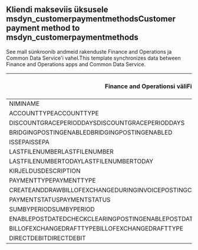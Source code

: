 ## <a name="customer-payment-method-to-msdyn_customerpaymentmethods"></a><span data-ttu-id="e62ba-101">Kliendi makseviis üksusele msdyn_customerpaymentmethods</span><span class="sxs-lookup"><span data-stu-id="e62ba-101">Customer payment method to msdyn_customerpaymentmethods</span></span>

<span data-ttu-id="e62ba-102">See mall sünkroonib andmeid rakenduste Finance and Operations ja Common Data Service'i vahel.</span><span class="sxs-lookup"><span data-stu-id="e62ba-102">This template synchronizes data between Finance and Operations apps and Common Data Service.</span></span>

<span data-ttu-id="e62ba-103">Finance and Operationsi väli</span><span class="sxs-lookup"><span data-stu-id="e62ba-103">Finance and Operations field</span></span> | <span data-ttu-id="e62ba-104">Kaardi tüüp</span><span class="sxs-lookup"><span data-stu-id="e62ba-104">Map type</span></span> | <span data-ttu-id="e62ba-105">Muu Dynamics 365 väli</span><span class="sxs-lookup"><span data-stu-id="e62ba-105">Other Dynamics 365 field</span></span> | <span data-ttu-id="e62ba-106">Vaikeväärtus</span><span class="sxs-lookup"><span data-stu-id="e62ba-106">Default value</span></span>
---|---|---|---
<span data-ttu-id="e62ba-107">NIMI</span><span class="sxs-lookup"><span data-stu-id="e62ba-107">NAME</span></span> | = | <span data-ttu-id="e62ba-108">msdyn_name</span><span class="sxs-lookup"><span data-stu-id="e62ba-108">msdyn_name</span></span> | 
<span data-ttu-id="e62ba-109">ACCOUNTTYPE</span><span class="sxs-lookup"><span data-stu-id="e62ba-109">ACCOUNTTYPE</span></span> | >< | <span data-ttu-id="e62ba-110">msdyn_accounttype</span><span class="sxs-lookup"><span data-stu-id="e62ba-110">msdyn_accounttype</span></span> | 
<span data-ttu-id="e62ba-111">DISCOUNTGRACEPERIODDAYS</span><span class="sxs-lookup"><span data-stu-id="e62ba-111">DISCOUNTGRACEPERIODDAYS</span></span> | = | <span data-ttu-id="e62ba-112">msdyn_discountgraceperioddays</span><span class="sxs-lookup"><span data-stu-id="e62ba-112">msdyn_discountgraceperioddays</span></span> | 
<span data-ttu-id="e62ba-113">BRIDGINGPOSTINGENABLED</span><span class="sxs-lookup"><span data-stu-id="e62ba-113">BRIDGINGPOSTINGENABLED</span></span> | >< | <span data-ttu-id="e62ba-114">msdyn_bridgingpostingenabled</span><span class="sxs-lookup"><span data-stu-id="e62ba-114">msdyn_bridgingpostingenabled</span></span> | 
<span data-ttu-id="e62ba-115">ISSEPA</span><span class="sxs-lookup"><span data-stu-id="e62ba-115">ISSEPA</span></span> | >< | <span data-ttu-id="e62ba-116">msdyn_issepa</span><span class="sxs-lookup"><span data-stu-id="e62ba-116">msdyn_issepa</span></span> | 
<span data-ttu-id="e62ba-117">LASTFILENUMBER</span><span class="sxs-lookup"><span data-stu-id="e62ba-117">LASTFILENUMBER</span></span> | = | <span data-ttu-id="e62ba-118">msdyn_lastfilenumber</span><span class="sxs-lookup"><span data-stu-id="e62ba-118">msdyn_lastfilenumber</span></span> | 
<span data-ttu-id="e62ba-119">LASTFILENUMBERTODAY</span><span class="sxs-lookup"><span data-stu-id="e62ba-119">LASTFILENUMBERTODAY</span></span> | = | <span data-ttu-id="e62ba-120">msdyn_lastfilenumbertoday</span><span class="sxs-lookup"><span data-stu-id="e62ba-120">msdyn_lastfilenumbertoday</span></span> | 
<span data-ttu-id="e62ba-121">KIRJELDUS</span><span class="sxs-lookup"><span data-stu-id="e62ba-121">DESCRIPTION</span></span> | = | <span data-ttu-id="e62ba-122">msdyn_description</span><span class="sxs-lookup"><span data-stu-id="e62ba-122">msdyn_description</span></span> | 
<span data-ttu-id="e62ba-123">PAYMENTTYPE</span><span class="sxs-lookup"><span data-stu-id="e62ba-123">PAYMENTTYPE</span></span> | >< | <span data-ttu-id="e62ba-124">msdyn_paymenttype</span><span class="sxs-lookup"><span data-stu-id="e62ba-124">msdyn_paymenttype</span></span> | 
<span data-ttu-id="e62ba-125">CREATEANDDRAWBILLOFEXCHANGEDURINGINVOICEPOSTING</span><span class="sxs-lookup"><span data-stu-id="e62ba-125">CREATEANDDRAWBILLOFEXCHANGEDURINGINVOICEPOSTING</span></span> | >< | <span data-ttu-id="e62ba-126">msdyn_invoiceupdate</span><span class="sxs-lookup"><span data-stu-id="e62ba-126">msdyn_invoiceupdate</span></span> | 
<span data-ttu-id="e62ba-127">PAYMENTSTATUS</span><span class="sxs-lookup"><span data-stu-id="e62ba-127">PAYMENTSTATUS</span></span> | >< | <span data-ttu-id="e62ba-128">msdyn_paymentstatus</span><span class="sxs-lookup"><span data-stu-id="e62ba-128">msdyn_paymentstatus</span></span> | 
<span data-ttu-id="e62ba-129">SUMBYPERIOD</span><span class="sxs-lookup"><span data-stu-id="e62ba-129">SUMBYPERIOD</span></span> | >< | <span data-ttu-id="e62ba-130">msdyn_sumbyperiod</span><span class="sxs-lookup"><span data-stu-id="e62ba-130">msdyn_sumbyperiod</span></span> | 
<span data-ttu-id="e62ba-131">ENABLEPOSTDATEDCHECKCLEARINGPOSTING</span><span class="sxs-lookup"><span data-stu-id="e62ba-131">ENABLEPOSTDATEDCHECKCLEARINGPOSTING</span></span> | >< | <span data-ttu-id="e62ba-132">msdyn_enablepostdatescheckclearingposting</span><span class="sxs-lookup"><span data-stu-id="e62ba-132">msdyn_enablepostdatescheckclearingposting</span></span> | 
<span data-ttu-id="e62ba-133">BILLOFEXCHANGEDRAFTTYPE</span><span class="sxs-lookup"><span data-stu-id="e62ba-133">BILLOFEXCHANGEDRAFTTYPE</span></span> | >< | <span data-ttu-id="e62ba-134">msdyn_billofexchangedrafttype</span><span class="sxs-lookup"><span data-stu-id="e62ba-134">msdyn_billofexchangedrafttype</span></span> | 
<span data-ttu-id="e62ba-135">DIRECTDEBIT</span><span class="sxs-lookup"><span data-stu-id="e62ba-135">DIRECTDEBIT</span></span> | >< | <span data-ttu-id="e62ba-136">msdyn_directdebit</span><span class="sxs-lookup"><span data-stu-id="e62ba-136">msdyn_directdebit</span></span> | 
